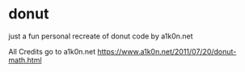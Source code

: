 # donut
just a fun personal recreate of donut code by a1k0n.net

All Credits go to a1k0n.net
https://www.a1k0n.net/2011/07/20/donut-math.html
